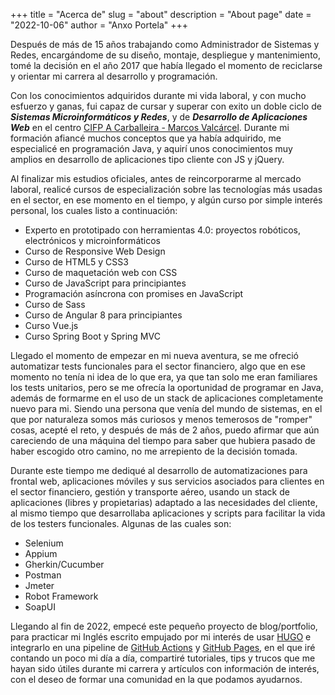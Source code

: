 +++
title = "Acerca de"
slug = "about"
description = "About page"
date = "2022-10-06"
author = "Anxo Portela"
+++

Después de más de 15 años trabajando como Administrador de Sistemas y Redes, encargándome de su diseño, montaje, despliegue y mantenimiento, tomé la decisión en el año 2017 que había llegado el momento de reciclarse y orientar mi carrera al desarrollo y programación. 

Con los conocimientos adquiridos durante mi vida laboral, y con mucho esfuerzo y ganas, fui capaz de cursar y superar con exito un doble ciclo de _**Sistemas Microinformáticos y Redes**_, y de _**Desarrollo de Aplicaciones Web**_ en el centro [CIFP A Carballeira - Marcos Valcárcel](https://cifpacarballeira.gal/). Durante mi formación afiancé muchos conceptos que ya había adquirido, me especialicé en programación Java, y aquirí unos conocimientos muy amplios en desarrollo de aplicaciones tipo cliente con JS y jQuery.

Al finalizar mis estudios oficiales, antes de reincorporarme al mercado laboral, realicé cursos de especialización sobre las tecnologías más usadas en el sector, en ese momento en el tiempo, y algún curso por simple interés personal, los cuales listo a continuación:

 - Experto en prototipado con herramientas 4.0: proyectos robóticos, electrónicos y microinformáticos
 - Curso de Responsive Web Design
 - Curso de HTML5 y CSS3
 - Curso de maquetación web con CSS
 - Curso de JavaScript para principiantes
 - Programación asíncrona con promises en JavaScript
 - Curso de Sass
 - Curso de Angular 8 para principiantes
 - Curso Vue.js
 - Curso Spring Boot y Spring MVC

Llegado el momento de empezar en mi nueva aventura, se me ofreció automatizar tests funcionales para el sector financiero, algo que en ese momento no tenía ni idea de lo que era, ya que tan solo me eran familiares los tests unitarios, pero se me ofrecía la oportunidad de programar en Java, además de formarme en el uso de un stack de aplicaciones completamente nuevo para mi. Siendo una persona que venía del mundo de sistemas, en el que por naturaleza somos más curiosos y menos temerosos de "romper" cosas, acepté el reto, y después de más de 2 años, puedo afirmar que aún careciendo de una máquina del tiempo para saber que hubiera pasado de haber escogido otro camino, no me arrepiento de la decisión tomada.

Durante este tiempo me dediqué al desarrollo de automatizaciones para frontal web, aplicaciones móviles y sus servicios asociados para clientes en el sector financiero, gestión y transporte aéreo, usando un stack de aplicaciones (libres y propietarias) adaptado a las necesidades del cliente, al mismo tiempo que desarrollaba aplicaciones y scripts para facilitar la vida de los testers funcionales. Algunas de las cuales son:

 - Selenium
 - Appium
 - Gherkin/Cucumber
 - Postman
 - Jmeter
 - Robot Framework
 - SoapUI

Llegando al fin de 2022, empecé este pequeño proyecto de blog/portfolio, para practicar mi Inglés escrito empujado por mi interés de usar [HUGO](https://gohugo.io/) e integrarlo en una pipeline de [GitHub Actions](https://github.com/features/actions) y [GitHub Pages](https://pages.github.com/), en el que iré contando un poco mi día a día, compartiré tutoriales, tips y trucos que me hayan sido útiles durante mi carrera y artículos con información de interés, con el deseo de formar una comunidad en la que podamos ayudarnos.

